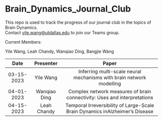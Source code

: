 # Brain_Dynamics_Journal_Club

This repo is used to track the progress of our journal club in the topics of Brain Dynamics.  
Contact yile.wang@utdallas.edu to join our Teams group.

Current Members:

Yile Wang, Leah Chandy, Wanqiao Ding, Bangjie Wang

|Date | Presenter | Paper |
| :---: | :---: | :---: | 
| 03-15-2023| Yile Wang| Inferring multi-scale neural mechanisms with brain network modelling|
| 04-01-2023| Wanqiao Ding| Complex network measures of brain connectivity: Uses and interpretations|
| 04-15-2023| Leah Chandy| Temporal Irreversibility of Large-Scale Brain Dynamics inAlzheimer’s Disease|
